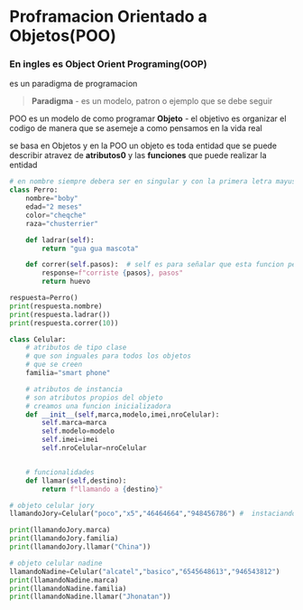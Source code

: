 # Proframacion Orientado a Objetos(POO)
### En ingles es Object Orient Programing(OOP)
es un paradigma de programacion
> **Paradigma** - es un modelo, patron o ejemplo que se debe seguir

POO es un modelo de como programar
**Objeto** - el objetivo es organizar el codigo de manera que se asemeje a como pensamos en la vida real

se basa en Objetos y en la POO un objeto es toda entidad que se puede describir atravez de
**atributos0** y las **funciones** que puede realizar la entidad

```python
# en nombre siempre debera ser en singular y con la primera letra mayuscula
class Perro:
    nombre="boby"
    edad="2 meses"
    color="cheqche"
    raza="chusterrier"

    def ladrar(self):
        return "gua gua mascota"

    def correr(self.pasos):  # self es para señalar que esta funcion pertenece al objeto
        response=f"corriste {pasos}, pasos"
        return huevo

respuesta=Perro()
print(respuesta.nombre)
print(respuesta.ladrar())
print(respuesta.correr(10))
```

```python
class Celular:
    # atributos de tipo clase
    # que son inguales para todos los objetos
    # que se creen
    familia="smart phone"

    # atributos de instancia
    # son atributos propios del objeto
    # creamos una funcion inicializadora
    def __init__(self,marca,modelo,imei,nroCelular):
        self.marca=marca
        self.modelo=modelo
        self.imei=imei
        self.nroCelular=nroCelular


    # funcionalidades
    def llamar(self,destino):
        return f"llamando a {destino}"

# objeto celular jory
llamandoJory=Celular("poco","x5","46464664","948456786") #  instaciando mi clase . creador mi objeto celular

print(llamandoJory.marca)
print(llamandoJory.familia)
print(llamandoJory.llamar("China"))

# objeto celular nadine
llamandoNadine=Celular("alcatel","basico","6545648613","946543812")
print(llamandoNadine.marca)
print(llamandoNadine.familia)
print(llamandoNadine.llamar("Jhonatan"))
```